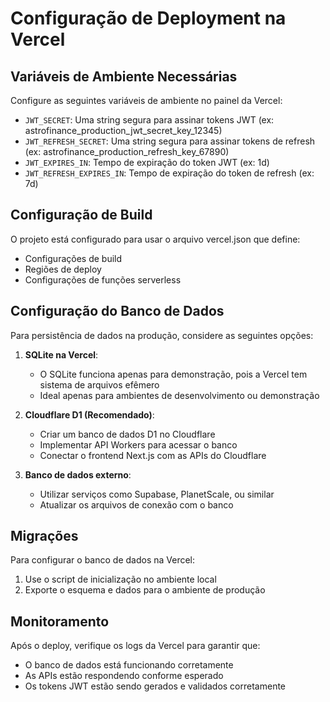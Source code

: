 # Configuração de Deployment na Vercel

## Variáveis de Ambiente Necessárias

Configure as seguintes variáveis de ambiente no painel da Vercel:

- `JWT_SECRET`: Uma string segura para assinar tokens JWT (ex: astrofinance_production_jwt_secret_key_12345)
- `JWT_REFRESH_SECRET`: Uma string segura para assinar tokens de refresh (ex: astrofinance_production_refresh_key_67890)
- `JWT_EXPIRES_IN`: Tempo de expiração do token JWT (ex: 1d)
- `JWT_REFRESH_EXPIRES_IN`: Tempo de expiração do token de refresh (ex: 7d)

## Configuração de Build

O projeto está configurado para usar o arquivo vercel.json que define:

- Configurações de build
- Regiões de deploy
- Configurações de funções serverless

## Configuração do Banco de Dados

Para persistência de dados na produção, considere as seguintes opções:

1. **SQLite na Vercel**:
   - O SQLite funciona apenas para demonstração, pois a Vercel tem sistema de arquivos efêmero
   - Ideal apenas para ambientes de desenvolvimento ou demonstração

2. **Cloudflare D1 (Recomendado)**:
   - Criar um banco de dados D1 no Cloudflare
   - Implementar API Workers para acessar o banco
   - Conectar o frontend Next.js com as APIs do Cloudflare

3. **Banco de dados externo**:
   - Utilizar serviços como Supabase, PlanetScale, ou similar
   - Atualizar os arquivos de conexão com o banco

## Migrações

Para configurar o banco de dados na Vercel:

1. Use o script de inicialização no ambiente local
2. Exporte o esquema e dados para o ambiente de produção

## Monitoramento

Após o deploy, verifique os logs da Vercel para garantir que:

- O banco de dados está funcionando corretamente
- As APIs estão respondendo conforme esperado
- Os tokens JWT estão sendo gerados e validados corretamente 